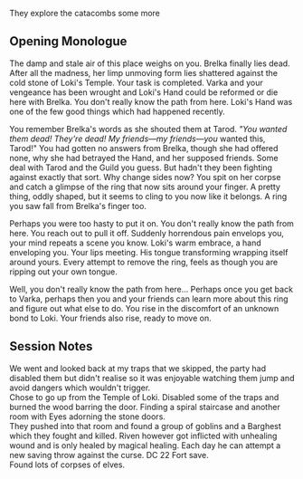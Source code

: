 They explore the catacombs some more

## Opening Monologue
The damp and stale air of this place weighs on you. Brelka finally lies dead. After all the madness, her limp unmoving form lies shattered against the cold stone of Loki's Temple. Your task is completed. Varka and your vengeance has been wrought and Loki's Hand could be reformed or die here with Brelka. You don't really know the path from here. Loki's Hand was one of the few good things which had happened recently. 

You remember Brelka's words as she shouted them at Tarod.
_"You wanted them dead! They're dead! My friends—my friends—you_ wanted this, Tarod!"
You had gotten no answers from Brelka, though she had offered none, why she had betrayed the Hand, and her supposed friends. Some deal with Tarod and the Guild you guess. But hadn't they been fighting against exactly that sort. Why change sides now?
You spit on her corpse and catch a glimpse of the ring that now sits around your finger.
A pretty thing, oddly shaped, but it seems to cling to you now like it belongs. A ring you saw fall from Brelka's finger too. 

Perhaps you were too hasty to put it on. You don't really know the path from here. You reach out to pull it off. Suddenly horrendous pain envelops you, your mind repeats a scene you know. Loki's warm embrace, a hand enveloping you. Your lips meeting. His tongue transforming wrapping itself around yours. Every attempt to remove the ring, feels as though you are ripping out your own tongue.

Well, you don't really know the path from here... Perhaps once you get back to Varka, perhaps then you and your friends can learn more about this ring and figure out what else to do. You rise in the discomfort of an unknown bond to Loki. Your friends also rise, ready to move on. 
## Session Notes

We went and looked back at my traps that we skipped, the party had disabled them but didn't realise so it was enjoyable watching them jump and avoid dangers which wouldn't trigger.   
Chose to go up from the Temple of Loki. Disabled some of the traps and burned the wood barring the door. Finding a spiral staircase and another room with Eyes adorning the stone doors.  
They pushed into that room and found a group of goblins and a Barghest which they fought and killed. Riven however got inflicted with  unhealing wound and is only healed by magical healing. Each day he can attempt a new saving throw against the curse. DC 22 Fort save.  
Found lots of corpses of elves.